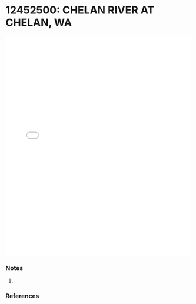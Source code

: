 # 12452500: CHELAN RIVER AT CHELAN, WA

<iframe src="/distribution_estimation/_static/stations/12452500_fdc.html" width="100%" height="600" frameborder="0"></iframe>

### Notes
1. 

### References

